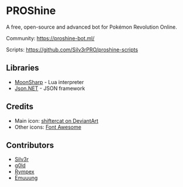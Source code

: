 # PROShine

A free, open-source and advanced bot for Pokémon Revolution Online.

Community: https://proshine-bot.ml/

Scripts: https://github.com/Silv3rPRO/proshine-scripts

## Libraries

* [MoonSharp](http://www.moonsharp.org/) - Lua interpreter
* [Json.NET](http://www.newtonsoft.com/json) - JSON framework

## Credits

* Main icon: [shiftercat on DeviantArt](https://shiftercat.deviantart.com/)
* Other icons: [Font Awesome](http://fontawesome.io/icons/)

## Contributors

* [Silv3r](https://github.com/Silv3rPRO/)
* [g0ld](https://github.com/g0ldPRO/)
* [Rympex](https://github.com/Rympex)
* [Emuuung](https://github.com/Emuuung)
